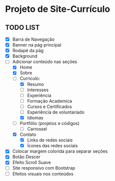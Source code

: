 # Projeto de Site-Currículo

## TODO LIST

- [X] Barra de Navegação
- [X] Banner na pág principal
- [X] Rodapé da pág
- [X] Background
- [ ] Adicionar conteúdo nas seções
  - [X] Home
  - [X] Sobre
  - [ ] Curriculo:
    - [X] Resumo
    - [ ] Interesses
    - [ ] Experiência
    - [ ] Formação Academica
    - [ ] Cursos e Certificados
    - [ ] Experiência de voluntariado
    - [X] Idiomas
  - [ ] Portfólio (projetos e códigos)
    - [ ] Carrossel
  - [X] Contato
    - [X] Links de redes sociais
    - [X] Ícones das redes sociais
- [X] Colocar margem colorida para separar seções
- [X] Botão Descer
- [X] Efeito Scroll Suave
- [ ] Site responsivo com Bootstrap
- [ ] Efeitos visuais nos conteúdos

